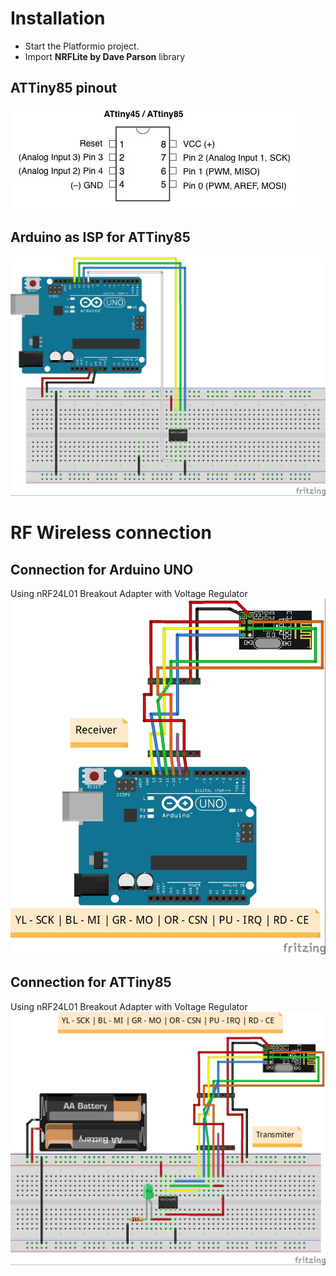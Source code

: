 # Installation
* Start the Platformio project.
* Import **NRFLite by Dave Parson** library

## ATTiny85 pinout
![pinout](https://github.com/thechancher/ATTiny-nRF24/raw/master/docs/schematic/ATTiny_pinout.jpg)

## Arduino as ISP for ATTiny85
![ISP](https://github.com/thechancher/ATTiny-nRF24/raw/master/docs/schematic/Arduino%20as%20ISP/Arduino_as_ISP_bb.jpg)

# RF Wireless connection 

## Connection for Arduino UNO
Using nRF24L01 Breakout Adapter with Voltage Regulator
![Rx_UNO](https://github.com/thechancher/ATTiny-nRF24/raw/master/docs/schematic/Rx_UNO_bb.jpg)

## Connection for ATTiny85
Using nRF24L01 Breakout Adapter with Voltage Regulator
![Tx_ATTiny](https://github.com/thechancher/ATTiny-nRF24/raw/master/docs/schematic/Tx_ATTiny_bb.jpg)

